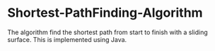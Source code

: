 # Shortest-PathFinding-Algorithm
The algorithm find the shortest path from start to finish with a sliding surface. This is implemented using Java.
